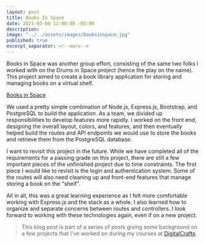 ```yaml
---
layout: post
title: Books In Space
date: 2021-03-08 12:00:00 -05:00
description: 
image: "../../assets/images/booksinspace.jpg"
published: true
excerpt_separator: <!--more-->
---
```


Books in Space was another group effort, consisting of the same two folks  I worked with on the Drums in Space project (hence the play on the name). This project aimed to create a book library application for storing and managing books on a virtual shelf. 

[Books in Space](https://books-in-space.herokuapp.com/)

We used a pretty simple combination of Node.js, Express.js, Bootstrap, and PostgreSQL to build the application. As a team, we divided up responsibilities to develop features more rapidly. I worked on the front end, designing the overall layout, colors, and features, and then eventually helped build the routes and API endpoints we would use to store the books and retrieve them from the PostgreSQL database. 

I want to revisit this project in the future. While we have completed all of the requirements for a passing grade on this project, there are still a few important pieces of the unfinished project due to time constraints. The first piece I would like to revisit is the login and authentication system. Some of the routes will also need cleaning up and front-end features that manage storing a book on the "shelf". 

All in all, this was a great learning experience as I felt more comfortable working with Express.js and the stack as a whole. I also learned how to organize and separate concerns between routes and controllers. I look forward to working with these technologies again, even if on a new project. 

> This blog post is part of a series of posts giving some background on a few projects that I've worked on during my courses at [DigitalCrafts](https://www.digitalcrafts.com/).